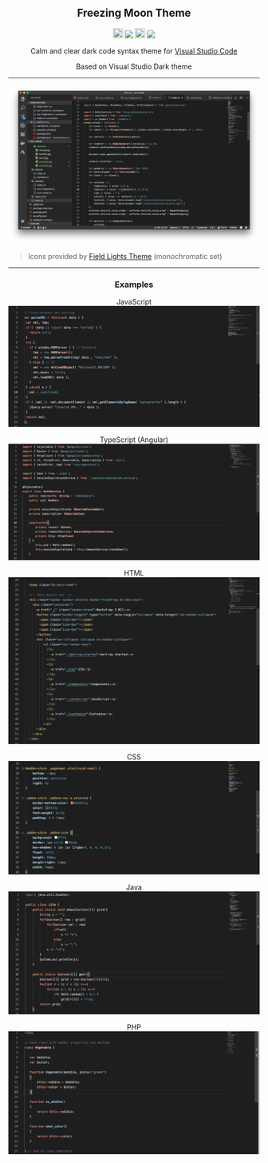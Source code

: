 <h2 align="center">Freezing Moon Theme</h2>

<p align="center"><img src="https://assets-cdn.github.com/favicon.ico" width=20 height=20/> <a href="https://github.com/inhuman-en/freezing-moon-theme/releases/latest"><img src="https://img.shields.io/github/release/inhuman-en/freezing-moon-theme.svg?style=flat-square"/></a> <img src="https://marketplace.visualstudio.com/favicon.ico" width=20 height=20/> <a href="https://code.visualstudio.com/updates/v1_26"><img src="https://img.shields.io/badge/VS_Code-v1.26+-373277.svg?style=flat-square"/></a> </p>

<p align="center">Calm and clear dark code syntax theme for <a href="https://code.visualstudio.com">Visual Studio Code</a></p>

<p align="center">Based on Visual Studio Dark theme</p>

---
<p align="center"><img src="https://raw.githubusercontent.com/inhuman-en/freezing-moon-theme/master/screenshots/main.png"/><br><blockquote>Icons provided by <a href="https://marketplace.visualstudio.com/items?itemName=sveggiani.vscode-field-lights">Field Lights Theme</a>  (monochromatic set)</blockquote></p>


---

<h3 align="center">Examples</h3>
<p align="center">JavaScript<br><img src="https://raw.githubusercontent.com/inhuman-en/freezing-moon-theme/master/screenshots/javascript.png"/></p>

<p align="center">TypeScript (Angular)<br><img src="https://raw.githubusercontent.com/inhuman-en/freezing-moon-theme/master/screenshots/typescript.png"/></p>

<p align="center">HTML<br><img src="https://raw.githubusercontent.com/inhuman-en/freezing-moon-theme/master/screenshots/html.png"/></p>

<p align="center">CSS<br><img src="https://raw.githubusercontent.com/inhuman-en/freezing-moon-theme/master/screenshots/css.png"/></p>

<p align="center">Java<br><img src="https://raw.githubusercontent.com/inhuman-en/freezing-moon-theme/master/screenshots/java.png"/></p>

<p align="center">PHP<br><img src="https://raw.githubusercontent.com/inhuman-en/freezing-moon-theme/master/screenshots/php.png"/></p>